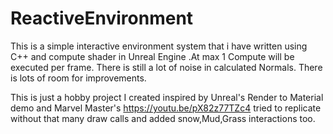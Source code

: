 # ReactiveEnvironment

This is a simple interactive environment system that i have written using C++ and compute shader in Unreal Engine .At max 1 Compute will be executed per frame.
There is still a lot of noise in calculated Normals.
There is lots of room for improvements.

This is just a hobby project I created inspired by Unreal's Render to Material demo and Marvel Master's https://youtu.be/pX82z77TZc4 tried to replicate without that many draw calls and added snow,Mud,Grass interactions too.
